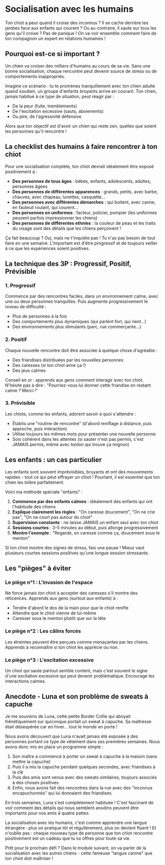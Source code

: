 # Socialisation avec les humains

Ton chiot a peur quand il croise des inconnus ? Il se cache derrière tes jambes face aux enfants qui courent ? Ou au contraire, il saute sur tous les gens qu'il croise ? Pas de panique ! On va voir ensemble comment faire de ton compagnon un expert en relations humaines !

## Pourquoi est-ce si important ?

Un chien va croiser des milliers d'humains au cours de sa vie. Sans une bonne socialisation, chaque rencontre peut devenir source de stress ou de comportements inappropriés.

Imagine ce scénario : tu te promènes tranquillement avec ton chien adulte quand soudain, un groupe d'enfants bruyants arrive en courant. Ton chien, jamais habitué à ce type de situation, peut réagir par :
- De la peur (fuite, tremblements)
- De l'excitation excessive (sauts, aboiements) 
- Ou pire, de l'agressivité défensive

Alors que ton objectif est d'avoir un chien qui reste zen, quelles que soient les personnes qu'il rencontre !

## La checklist des humains à faire rencontrer à ton chiot

Pour une socialisation complète, ton chiot devrait idéalement être exposé positivement à :

- **Des personnes de tous âges** : bébés, enfants, adolescents, adultes, personnes âgées
- **Des personnes de différentes apparences** : grands, petits, avec barbe, chauves, avec chapeau, lunettes, casquette...
- **Des personnes avec différentes démarches** : qui boitent, avec canne, en fauteuil roulant, qui courent...
- **Des personnes en uniformes** : facteur, policier, pompier (les uniformes peuvent parfois impressionner les chiens)
- **Des personnes de différentes ethnies** : la couleur de peau et les traits du visage sont des détails que les chiens perçoivent !

Ça fait beaucoup ? Oui, mais ne t'inquiète pas ! Tu n'as pas besoin de tout faire en une semaine. L'important est d'être progressif et de toujours veiller à ce que les expériences soient positives.

## La technique des 3P : Progressif, Positif, Prévisible

### 1. Progressif
Commence par des rencontres faciles, dans un environnement calme, avec une ou deux personnes tranquilles. Puis augmente progressivement le niveau de difficulté :
- Plus de personnes à la fois
- Des comportements plus dynamiques (qui parlent fort, qui rient...)
- Des environnements plus stimulants (parc, rue commerçante...)

### 2. Positif
Chaque nouvelle rencontre doit être associée à quelque chose d'agréable :
- Des friandises distribuées par les nouvelles personnes
- Des caresses (si ton chiot aime ça !)
- Des jeux calmes

Conseil en or : apprends aux gens comment interagir avec ton chiot. N'hésite pas à dire : "Pourriez-vous lui donner cette friandise en restant calme ? Merci !"

### 3. Prévisible
Les chiots, comme les enfants, adorent savoir à quoi s'attendre :
- Établis une "routine de rencontre" (d'abord reniflage à distance, puis approche, puis interaction)
- Utilise toujours les mêmes mots pour présenter une nouvelle personne
- Sois cohérent dans tes attentes (si sauter n'est pas permis, c'est JAMAIS permis, même avec tonton qui trouve ça mignon)

## Les enfants : un cas particulier

Les enfants sont souvent imprévisibles, bruyants et ont des mouvements rapides - tout ce qui peut effrayer un chiot ! Pourtant, il est essentiel que ton chien les tolère parfaitement.

Voici ma méthode spéciale "enfants" :

1. **Commence par des enfants calmes** : idéalement des enfants qui ont l'habitude des chiens
2. **Explique clairement les règles** : "On caresse doucement", "On ne crie pas", "On ne court pas autour du chiot"
3. **Supervision constante** : ne laisse JAMAIS un enfant seul avec ton chiot
4. **Sessions courtes** : 3-5 minutes au début, puis allonge progressivement
5. **Montre l'exemple** : "Regarde, on caresse comme ça, doucement sous le menton"

Si ton chiot montre des signes de stress, fais une pause ! Mieux vaut plusieurs courtes sessions positives qu'une longue session stressante.

## Les "pièges" à éviter

### Le piège n°1 : L'invasion de l'espace
Ne force jamais ton chiot à accepter des caresses s'il montre des réticences. Apprends aux gens (surtout aux enfants) à :
- Tendre d'abord le dos de la main pour que le chiot renifle
- Attendre que le chiot vienne de lui-même
- Caresser sous le menton plutôt que sur la tête

### Le piège n°2 : Les câlins forcés
Les étreintes peuvent être perçues comme menaçantes par les chiens. Apprends à reconnaître si ton chiot les apprécie ou non.

### Le piège n°3 : L'excitation excessive
Un chiot qui saute partout semble content, mais c'est souvent le signe d'une excitation excessive qui peut devenir problématique. Encourage les interactions calmes.

## Anecdote - Luna et son problème de sweats à capuche

Je me souviens de Luna, cette petite Border Collie qui aboyait frénétiquement sur quiconque portait un sweat à capuche. Sa maîtresse était désespérée car en hiver... tout le monde en porte !

Nous avons découvert que Luna n'avait jamais été exposée à des personnes portant ce type de vêtement dans ses premières semaines. Nous avons donc mis en place un programme simple :
1. Son maître a commencé à porter un sweat à capuche à la maison (sans mettre la capuche)
2. Puis il a mis la capuche pendant quelques secondes, avec friandises à la clé
3. Puis des amis sont venus avec des sweats similaires, toujours associés à des choses positives
4. Enfin, nous avons fait des rencontres dans la rue avec des "inconnus encapuchonnés" qui lui donnaient des friandises

En trois semaines, Luna s'est complètement habituée ! C'est fascinant de voir comment des détails qui nous semblent anodins peuvent être importants pour nos amis à quatre pattes.

La socialisation avec les humains, c'est comme apprendre une langue étrangère : plus on pratique tôt et régulièrement, plus on devient fluent ! Et n'oublie pas : chaque nouveau type de personne que ton chiot rencontre positivement est un cadeau que tu lui offres pour toute sa vie.

Prêt pour le prochain défi ? Dans le module suivant, on va parler de la socialisation avec les autres chiens - cette fameuse "langue canine" que ton chiot doit maîtriser ! 